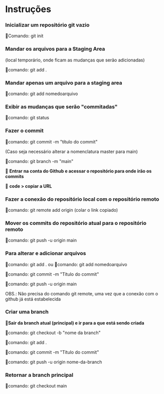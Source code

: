 # Instruções

### Inicializar um repositório git vazio
:small_blue_diamond:Comando: git init

### Mandar os arquivos para a Staging Area 
(local temporário, onde ficam as mudanças que serão adicionadas)

:small_blue_diamond:comando: git add . 

### Mandar apenas um arquivo para a staging area
:small_blue_diamond:comando: git add nomedoarquivo

### Exibir as mudanças que serão "commitadas"
:small_blue_diamond:comando: git status

### Fazer o commit
:small_blue_diamond:comando: git commit -m "título do commit"

(Caso seja necessário alterar a nomenclatura master para main)

:small_blue_diamond:comando: git branch -m "main"

:small_orange_diamond: **Entrar na conta do Github e acessar o repositório para onde irão os commits**

:small_orange_diamond: **code > copiar a URL**

### Fazer a conexão do repositório local com o repositório remoto 
:small_blue_diamond:comando: git remote add origin (colar o link copiado)

### Mover os commits do repositório atual para o repositório remoto
:small_blue_diamond:comando: git push -u origin main

### Para alterar e adicionar arquivos

:small_blue_diamond:comando: git add . ou :small_blue_diamond:comando: git add nomedoarquivo

:small_blue_diamond:comando: git commit -m "Título do commit"

:small_blue_diamond:comando: git push -u origin main
  
OBS.: Não precisa do comando git remote, uma vez que a conexão com o github já está estabelecida

### Criar uma branch

:small_orange_diamond:**Sair da branch atual (principal) e ir para a que está sendo criada**
  
:small_blue_diamond:comando: git checkout -b "nome da branch"

:small_blue_diamond:comando: git add .

:small_blue_diamond:comando: git commit -m "Título do commit"

:small_blue_diamond:comando: git push -u origin nome-da-branch

### Retornar a branch principal
:small_blue_diamond:comando: git checkout main

